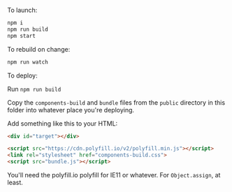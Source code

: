 To launch:

```sh
npm i
npm run build
npm start
```

To rebuild on change:

```sh
npm run watch
```

To deploy:

Run `npm run build`

Copy the `components-build` and `bundle` files from the `public` directory in this folder into whatever place you're deploying.

Add something like this to your HTML:

```html
<div id="target"></div>

<script src="https://cdn.polyfill.io/v2/polyfill.min.js"></script>
<link rel="stylesheet" href="components-build.css">
<script src="bundle.js"></script>
```

You'll need the polyfill.io polyfill for IE11 or whatever.  For `Object.assign`, at least.
